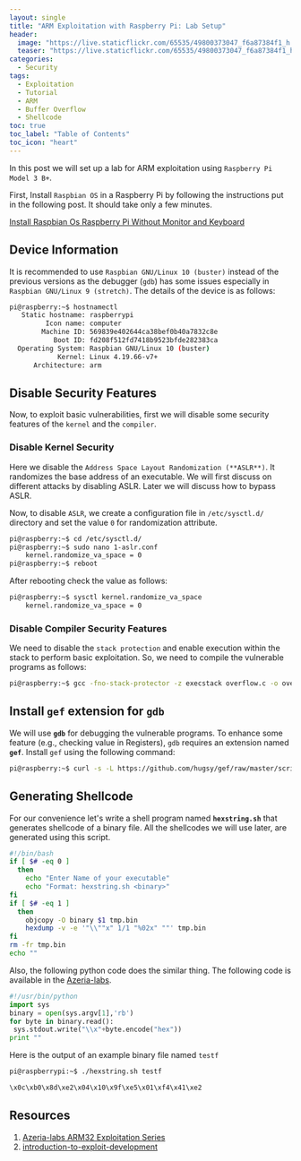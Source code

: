 ```yaml
---
layout: single
title: "ARM Exploitation with Raspberry Pi: Lab Setup"
header:
  image: "https://live.staticflickr.com/65535/49800373047_f6a87384f1_h.jpg"
  teaser: "https://live.staticflickr.com/65535/49800373047_f6a87384f1_h.jpg"
categories:
  - Security
tags:
  - Exploitation
  - Tutorial
  - ARM
  - Buffer Overflow
  - Shellcode
toc: true
toc_label: "Table of Contents"
toc_icon: "heart"
---
```



In this post we will set up a lab for ARM exploitation using `Raspberry Pi Model 3 B+`.  

First, Install `Raspbian OS` in a Raspberry Pi by following the instructions put in the following post. It should take only a few minutes.

[Install Raspbian Os Raspberry Pi Without Monitor and Keyboard](https://shantoroy.com/raspberry%20pi/install-raspbian-os-raspberry-pi-without-monitor-keyboard/)

## Device Information
It is recommended to use `Raspbian GNU/Linux 10 (buster)` instead of the previous versions as the debugger (`gdb`) has some issues especially in `Raspbian GNU/Linux 9 (stretch)`.
The details of the device is as follows:
```bash
pi@raspberry:~$ hostnamectl 
   Static hostname: raspberrypi
         Icon name: computer
        Machine ID: 569839e402644ca38bef0b40a7832c8e
           Boot ID: fd208f512fd7418b9523bfde282383ca
  Operating System: Raspbian GNU/Linux 10 (buster)
            Kernel: Linux 4.19.66-v7+
      Architecture: arm
```

## Disable Security Features
Now, to exploit basic vulnerabilities, first we will disable some security features of the `kernel` and the `compiler`. 

### Disable Kernel Security
Here we disable the `Address Space Layout Randomization (**ASLR**)`. It randomizes the base address of an executable. We will first discuss on different attacks by disabling ASLR. Later we will discuss how to bypass ASLR.

Now, to disable `ASLR`, we create a configuration file in `/etc/sysctl.d/` directory and set the value `0` for randomization attribute.
```bash
pi@raspberry:~$ cd /etc/sysctl.d/
pi@raspberry:~$ sudo nano 1-aslr.conf
    kernel.randomize_va_space = 0
pi@raspberry:~$ reboot
```

After rebooting check the value as follows:
```bash
pi@raspberry:~$ sysctl kernel.randomize_va_space
    kernel.randomize_va_space = 0
```

### Disable Compiler Security Features
We need to disable the `stack protection` and enable execution within the stack to perform basic exploitation. So, we need to compile the vulnerable programs as follows:
```bash
pi@raspberry:~$ gcc -fno-stack-protector -z execstack overflow.c -o overflow
```

## Install `gef` extension for `gdb`
We will use **`gdb`** for debugging the vulnerable programs. To enhance some feature (e.g., checking value in Registers), `gdb` requires an extension named **`gef`**. Install `gef` using the following command:
```bash
pi@raspberry:~$ curl -s -L https://github.com/hugsy/gef/raw/master/scripts/gef.sh | sh
```

## Generating Shellcode
For our convenience let's write a shell program named **`hexstring.sh`** that generates shellcode of a binary file. All the shellcodes we will use later, are generated using this script.
```bash
#!/bin/bash
if [ $# -eq 0 ]
  then
    echo "Enter Name of your executable"
    echo "Format: hexstring.sh <binary>"
fi
if [ $# -eq 1 ]
  then
	objcopy -O binary $1 tmp.bin
	hexdump -v -e '"\\""x" 1/1 "%02x" ""' tmp.bin
fi
rm -fr tmp.bin
echo ""
```

Also, the following python code does the similar thing. The following code is available in the [Azeria-labs](https://azeria-labs.com/writing-arm-shellcode/).
```python
#!/usr/bin/python
import sys
binary = open(sys.argv[1],'rb')
for byte in binary.read():
 sys.stdout.write("\\x"+byte.encode("hex"))
print ""
```

Here is the output of an example binary file named `testf`
```bash
pi@raspberrypi:~$ ./hexstring.sh testf

\x0c\xb0\x8d\xe2\x04\x10\x9f\xe5\x01\xf4\x41\xe2
```



## Resources
1. [Azeria-labs ARM32 Exploitation Series](https://azeria-labs.com/writing-arm-shellcode/)
2. [introduction-to-exploit-development](https://gitlab.com/yusefkarim/introduction-to-exploit-development)
<!--stackedit_data:
eyJoaXN0b3J5IjpbLTEwMzk3NTI5ODIsMTA2MDYwOTM0NSw5ND
k1NjEyNzUsLTg1OTU3NjEwNCwtMTUzNTAxNTcwMywxMTcxNDA5
NTQ5LC0xMzI0ODQ0Miw1MzAwMTEwNiwtMzMyMTc0MTQ4XX0=
-->
